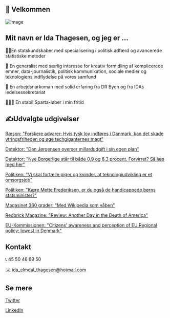 ## 👋 Velkommen 

![image](https://user-images.githubusercontent.com/81737397/113286744-e5300a00-92ec-11eb-84f5-11319ad0bfd2.png)

## Mit navn er Ida Thagesen, og jeg er ...

👩‍🎓En statskundskaber med specialisering i politisk adfærd og avancerede statistiske metoder

🧠 En generalist med særlig interesse for kreativ formidling af komplicerede emner, data-journalistik, politisk kommunikation, sociale medier og teknologiens indflydelse på vores samfund

🏢 En arbejdsnarkoman med solid erfaring fra DR Byen og fra IDAs ledelsessekretariat

🏃🏻‍♀️ En stabil Sparta-løber i min fritid


## ✍️Udvalgte udgivelser

[Ræson: "Forskere advarer: Hvis tysk lov indføres i Danmark, kan det skade ytringsfriheden og øge techgiganternes magt"](https://www.raeson.dk/2021/forskere-advarer-hvis-tysk-lov-indfores-i-danmark-kan-det-skade-ytringsfriheden-og-oge-techgiganternes-magt/)

[Detektor: "Dan Jørgensen overser millardudgift i sin egen plan"](https://www.dr.dk/nyheder/detektor/detektor-dan-joergensen-overser-milliardudgift-i-sin-egen-plan)

[Detektor: "Nye Borgerlige står til både 0,9 og 6,3 procent. Forvirret? Så læs med her"](https://www.dr.dk/nyheder/politik/folketingsvalg/detektor-nye-borgerlige-staar-til-baade-09-og-63-procent-forvirret)

[Politiken: "Vi skal fortælle piger og kvinder, at teknologiudvikling er et omsorgsjob"](https://politiken.dk/debat/debatindlaeg/art7426659/Vi-skal-fort%C3%A6lle-piger-og-kvinder-at-teknologiudvikling-er-et-omsorgsjob)

[Politiken: "Kære Mette Frederiksen, er du også de handicappede børns statsminister?"](https://politiken.dk/debat/debatindlaeg/art8056939/Er-Mette-Frederiksen-ogs%C3%A5-statsminister-for-b%C3%B8rn-med-handikap)

[Magasinet 360 grader: "Med Wikipedia som våben"](https://magasinet360.dk/magasiner/2019-5/med-wikipedia-som-vaaben)

[Redbrick Magazine: "Review: Another Day in the Death of America"](https://www.redbrick.me/review-another-day-death-america-birmingham-literature-festival/)

[EU-Kommissionen: "Citizens' awareness and perception of EU Regional policy: lowest in Denmark"](https://europa.eu/regions-and-cities/news/citizens-awareness-and-perception-eu-regional-policy-lowest-denmark_en)


## Kontakt

📞 45 50 46 69 50

✉️  ida_elmdal_thagesen@hotmail.com

## Se mere

[Twitter](https://twitter.com/idathagesen?lang=da)

[LinkedIn](linkedin.com/in/ida-thagesen/)


